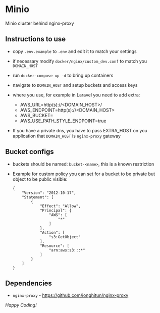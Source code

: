 # Minio

Minio cluster behind nginx-proxy

## Instructions to use

- copy `.env.example` to `.env` and edit it to match your settings
- if necessary modify `docker/nginx/custom_dev.conf` to match you `DOMAIN_HOST`
- run `docker-compose up -d` to bring up containers
- navigate to `DOMAIN_HOST` and setup buckets and access keys
- where you use, for example in Laravel you need to add extra:

    - AWS_URL=http(s)://<DOMAIN_HOST>/<bucket>
    - AWS_ENDPOINT=http(s)://<DOMAIN_HOST>
    - AWS_BUCKET=<bucket>
    - AWS_USE_PATH_STYLE_ENDPOINT=true

- If you have a private dns, you have to pass EXTRA_HOST on you application that `DOMAIN_HOST` is `nginx-proxy` gateway

## Bucket configs

- buckets should be named: `bucket-<name>`, this is a known restriction
- Example for custom policy you can set for a bucket to be private but object to be public visible:

      {
          "Version": "2012-10-17",
          "Statement": [
              {
                  "Effect": "Allow",
                  "Principal": {
                      "AWS": [
                          "*"
                      ]
                  },
                  "Action": [
                      "s3:GetObject"
                  ],
                  "Resource": [
                      "arn:aws:s3:::*"
                  ]
              }
          ]
      }

## Dependencies

- `nginx-proxy` - https://github.com/ionghitun/nginx-proxy

_Happy Coding!_
